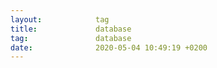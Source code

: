 ```yaml
---
layout:            tag
title:             database
tag:               database
date:              2020-05-04 10:49:19 +0200
---
```


